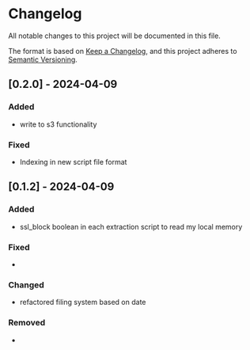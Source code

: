 # Changelog

All notable changes to this project will be documented in this file.

The format is based on [Keep a Changelog](https://keepachangelog.com/en/1.1.0/),
and this project adheres to [Semantic Versioning](https://semver.org/spec/v2.0.0.html).

## [0.2.0] - 2024-04-09

### Added

- write to s3 functionality

### Fixed

- Indexing in new script file format

## [0.1.2] - 2024-04-09

### Added

- ssl_block boolean in each extraction script to read my local memory

### Fixed

- 

### Changed

- refactored filing system based on date

### Removed

- 
